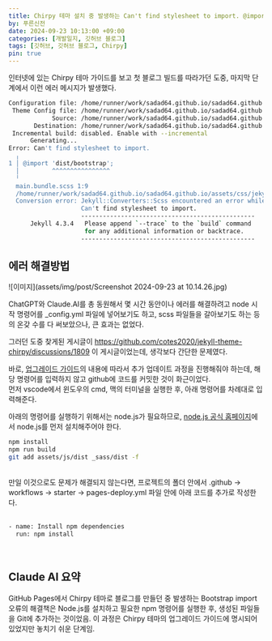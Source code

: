 ```yaml
---
title: Chirpy 테마 설치 중 발생하는 Can't find stylesheet to import. @import 'dist/bootstrap' 에러 해결하기
by: 푸른신전
date: 2024-09-23 10:13:00 +09:00
categories: [개발일지, 깃허브 블로그]
tags: [깃허브, 깃허브 블로그, Chirpy]
pin: true
---
```


인터넷에 있는 Chirpy 테마 가이드를 보고 첫 블로그 빌드를 따라가던 도중, 마지막 단계에서 이런 에러 메시지가 발생했다.

```bash
Configuration file: /home/runner/work/sadad64.github.io/sadad64.github.io/_config.yml
 Theme Config file: /home/runner/work/sadad64.github.io/sadad64.github.io/_config.yml
            Source: /home/runner/work/sadad64.github.io/sadad64.github.io
       Destination: /home/runner/work/sadad64.github.io/sadad64.github.io/_site
 Incremental build: disabled. Enable with --incremental
      Generating... 
Error: Can't find stylesheet to import.
  ╷
1 │ @import 'dist/bootstrap';
  │         ^^^^^^^^^^^^^^^^
  ╵
  main.bundle.scss 1:9                                                                           @import
  /home/runner/work/sadad64.github.io/sadad64.github.io/assets/css/jekyll-theme-chirpy.scss 1:9  root stylesheet 
  Conversion error: Jekyll::Converters::Scss encountered an error while converting 'assets/css/jekyll-theme-chirpy.scss':
                    Can't find stylesheet to import.
                    ------------------------------------------------
      Jekyll 4.3.4   Please append `--trace` to the `build` command 
                     for any additional information or backtrace. 
                    ------------------------------------------------
```

## 에러 해결방법

![이미지](assets/img/post/Screenshot 2024-09-23 at 10.14.26.jpg)

ChatGPT와 Claude.AI를 총 동원해서 몇 시간 동안이나 에러를 해결하려고 node 시작 명령어를 _config.yml 파일에 넣어보기도 하고, scss 파일들을 갈아보기도 하는 등의 온갖 수를 다 써보았으나, 큰 효과는 없었다.

그러던 도중 찾게된 게시글이 https://github.com/cotes2020/jekyll-theme-chirpy/discussions/1809 이 게시글이었는데, 생각보다 간단한 문제였다.

바로, [업그레이드 가이드](https://github.com/cotes2020/jekyll-theme-chirpy/wiki/Upgrade-Guide|chirpy)의 내용에 따라서 추가 업데이트 과정을 진행해줘야 하는데, 해당 명령어를 입력하지 않고 github에 코드를 커밋한 것이 화근이었다.
<br>
먼저 vscode에서 윈도우의 cmd, 맥의 터미널을 실행한 후, 아래 명령어를 차례대로 입력해준다.

아래의 명령어를 실행하기 위해서는 node.js가 필요하므로, [node.js 공식 홈페이지](https://nodejs.org/en/download/package-manager)에서 node.js를 먼저 설치해주어야 한다.
<br>
```bash
npm install
npm run build
git add assets/js/dist _sass/dist -f
```
<br>
만일 이것으로도 문제가 해결되지 않는다면, 프로젝트의 폴더 안에서 .github -> workflows -> starter -> pages-deploy.yml 파일 안에 아래 코드를 추가로 작성한다.
<br>
<br>

```bash
- name: Install npm dependencies
  run: npm install
```

<br>

## Claude AI 요약
GitHub Pages에서 Chirpy 테마로 블로그를 만들던 중 발생하는 Bootstrap import 오류의 해결책은 Node.js를 설치하고 필요한 npm 명령어를 실행한 후, 생성된 파일들을 Git에 추가하는 것이었음. 이 과정은 Chirpy 테마의 업그레이드 가이드에 명시되어 있었지만 놓치기 쉬운 단계임.